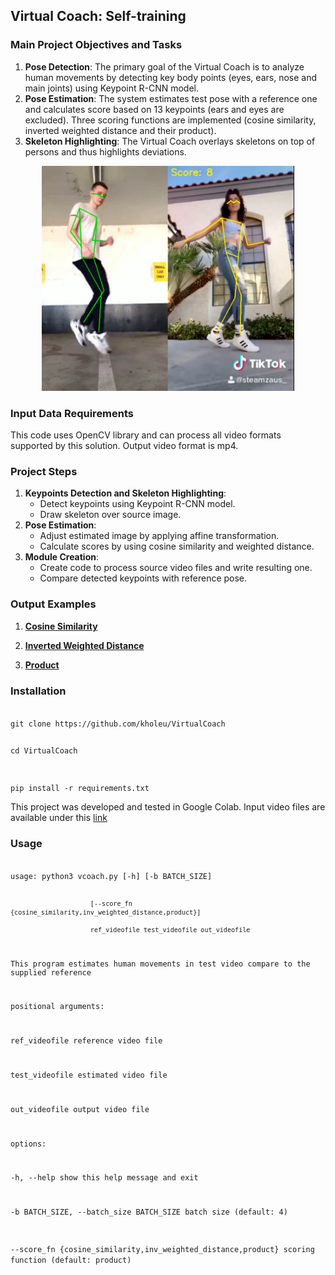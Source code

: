 ## **Virtual Coach: Self-training**

### **Main Project Objectives and Tasks**
1. **Pose Detection**: The primary goal of the Virtual Coach is to analyze human movements by detecting key body points (eyes, ears, nose and main joints) using Keypoint R-CNN model.
2. **Pose Estimation**: The system estimates test pose with a reference one and calculates score based on 13 keypoints (ears and eyes are excluded). Three scoring functions are implemented (cosine similarity, inverted weighted distance and their product).
3. **Skeleton Highlighting**: The Virtual Coach overlays skeletons on top of persons and thus highlights deviations.

<p align="center">
<img src="images/example.png" style="height: 360px"/>
</p>

### **Input Data Requirements**
This code uses OpenCV library and can process all video formats supported by this solution. Output video format is mp4.

### **Project Steps**
1. **Keypoints Detection and Skeleton Highlighting**:
    - Detect keypoints using Keypoint R-CNN model.
    - Draw skeleton over source image.
2. **Pose Estimation**:
    - Adjust estimated image by applying affine transformation.
    - Calculate scores by using cosine similarity and weighted distance.
3. **Module Creation**:
    - Create code to process source video files and write resulting one.
    - Compare detected keypoints with reference pose.

### Output Examples

1. **[Cosine Similarity](https://disk.yandex.ru/i/g-tzJi0Av8-PbA)**

2. **[Inverted Weighted Distance](https://disk.yandex.ru/i/1l13NciyfxIoXA)**

1. **[Product](https://disk.yandex.ru/i/by6IQzmHNStM-A)**

### **Installation**

<code>
git clone https://github.com/kholeu/VirtualCoach

cd VirtualCoach

pip install -r requirements.txt
</code>

This project was developed and tested in Google Colab. Input video files are available under this [link](https://drive.google.com/file/d/1ZDB4s8hJ94OWNQFXs8IILRXMeyDtv3sW/view?usp=sharing)

### **Usage**

<code>
usage: python3 vcoach.py [-h] [-b BATCH_SIZE]

                         [--score_fn {cosine_similarity,inv_weighted_distance,product}]

                         ref_videofile test_videofile out_videofile

This program estimates human movements in test video compare to the supplied reference

positional arguments:

  ref_videofile         reference video file

  test_videofile        estimated video file

  out_videofile         output video file

options:
  
  -h, --help            show this help message and exit
  
  -b BATCH_SIZE, --batch_size BATCH_SIZE
                        batch size (default: 4)
  
  --score_fn {cosine_similarity,inv_weighted_distance,product}
                        scoring function (default: product)
</code>
